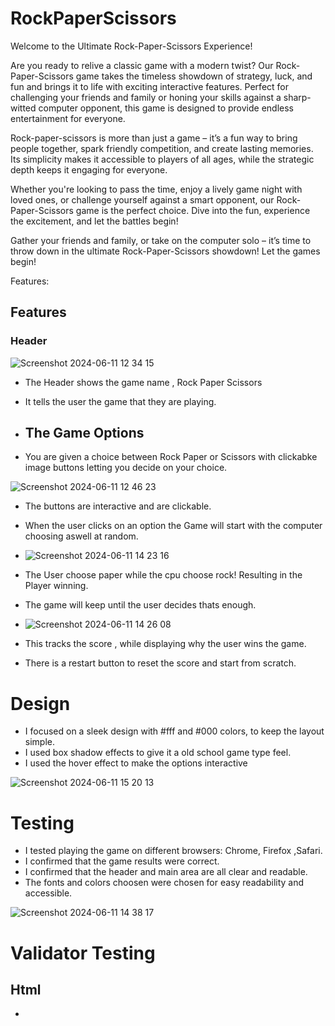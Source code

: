 # RockPaperScissors

Welcome to the Ultimate Rock-Paper-Scissors Experience!

Are you ready to relive a classic game with a modern twist? Our Rock-Paper-Scissors game takes the timeless showdown of strategy, luck, and fun and brings it to life with exciting interactive features. Perfect for challenging your friends and family or honing your skills against a sharp-witted computer opponent, this game is designed to provide endless entertainment for everyone.

Rock-paper-scissors is more than just a game – it’s a fun way to bring people together, spark friendly competition, and create lasting memories. Its simplicity makes it accessible to players of all ages, while the strategic depth keeps it engaging for everyone.

Whether you're looking to pass the time, enjoy a lively game night with loved ones, or challenge yourself against a smart opponent, our Rock-Paper-Scissors game is the perfect choice. Dive into the fun, experience the excitement, and let the battles begin!

Gather your friends and family, or take on the computer solo – it’s time to throw down in the ultimate Rock-Paper-Scissors showdown!
 Let the games begin!

 Features:

 ## Features 

 ### Header 
 ![Screenshot 2024-06-11 12 34 15](https://github.com/noeldugg/RockPaperScissors/assets/157477260/d9344880-c9de-42b9-ad40-e435845b8f8d)
 - The Header shows the game name , Rock Paper Scissors
 - It tells the user the game that they are playing.

 - ## The Game Options
 - You are given a choice between Rock Paper or Scissors with clickabke image buttons letting you decide on your choice.

![Screenshot 2024-06-11 12 46 23](https://github.com/noeldugg/RockPaperScissors/assets/157477260/8c732054-a89e-4894-a678-6da8e3ac4211)
- The buttons are interactive and are clickable.
- When the user clicks on an option the Game will start with the computer choosing aswell at random.

- ![Screenshot 2024-06-11 14 23 16](https://github.com/noeldugg/RockPaperScissors/assets/157477260/8f4d1941-f6b4-4c18-a277-84e18806e21c)

- The User choose paper while the cpu choose rock! Resulting in the Player winning.
- The game will keep until the user decides thats enough.

- ![Screenshot 2024-06-11 14 26 08](https://github.com/noeldugg/RockPaperScissors/assets/157477260/44b7c3d0-24fb-4226-8775-d81c1c5e0e0f)
 - This tracks the score , while displaying why the user wins the game.
 - There is a restart button to reset the score and start from scratch.


# Design 
- I focused on a sleek design with #fff and #000 colors, to keep the layout simple.
- I used box shadow effects to give it a old school game type feel.
- I used the hover effect to make the options interactive

![Screenshot 2024-06-11 15 20 13](https://github.com/noeldugg/RockPaperScissors/assets/157477260/d5ace722-000b-4d05-afd6-897561a7c462)




# Testing 

- I tested playing the game on different browsers: Chrome, Firefox ,Safari.
- I confirmed that the game results were correct.
- I confirmed that the header and main area are all clear and readable.
- The fonts and colors choosen were chosen for easy readability and accessible.

![Screenshot 2024-06-11 14 38 17](https://github.com/noeldugg/RockPaperScissors/assets/157477260/cf854b01-a041-4bc0-ba7e-76e7ba933d2e)


# Validator Testing 

## Html 
- 




